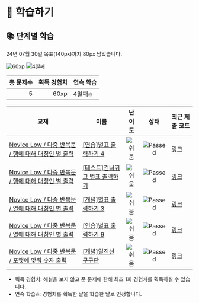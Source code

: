 # 📖 학습하기

## 📚 단계별 학습
24년 07월 30일 목표(140px)까지 80px 남았습니다.

![60xp](https://img.shields.io/badge/EXP-60xp-%235cb85c.svg?for-the-badge)
![4일째](https://img.shields.io/badge/연속학습-4일째-%23E34F26.svg?for-the-badge)

|총 문제수|획득 경험치|연속 학습|
|---:|---:|---|
5|60xp|4일째🔥|

|교재|이름|난이도|상태|최근 제출 코드|
|---|---|:---:|:---:|---|
|[Novice Low / 다중 반복문 / 행에 대해 대칭인 별 출력](https://www.codetree.ai/missions?missionId=4)|[[연습]별표 출력하기 4](https://www.codetree.ai/missions/4/problems/print-star-4)|![쉬움][easy]|![Passed][passed]|[링크](https://github.com/tkdgur7234/codetree-TILs/blob/main/240730/%EB%B3%84%ED%91%9C%20%EC%B6%9C%EB%A0%A5%ED%95%98%EA%B8%B0%204/print-star-4.py)|
|[Novice Low / 다중 반복문 / 행에 대해 대칭인 별 출력](https://www.codetree.ai/missions?missionId=4)|[[테스트]건너뛰고 별표 출력하기](https://www.codetree.ai/missions/4/problems/skip-and-print-a-star)|![쉬움][easy]|![Passed][passed]|[링크](https://github.com/tkdgur7234/codetree-TILs/blob/main/240730/%EA%B1%B4%EB%84%88%EB%9B%B0%EA%B3%A0%20%EB%B3%84%ED%91%9C%20%EC%B6%9C%EB%A0%A5%ED%95%98%EA%B8%B0/skip-and-print-a-star.py)|
|[Novice Low / 다중 반복문 / 열에 대해 대칭인 별 출력](https://www.codetree.ai/missions?missionId=4)|[[개념]별표 출력하기 3](https://www.codetree.ai/missions/4/problems/print-star-3)|![쉬움][easy]|![Passed][passed]|[링크](https://github.com/tkdgur7234/codetree-TILs/blob/main/240730/%EB%B3%84%ED%91%9C%20%EC%B6%9C%EB%A0%A5%ED%95%98%EA%B8%B0%203/print-star-3.py)|
|[Novice Low / 다중 반복문 / 열에 대해 대칭인 별 출력](https://www.codetree.ai/missions?missionId=4)|[[연습]별표 출력하기 9](https://www.codetree.ai/missions/4/problems/print-star-9)|![쉬움][easy]|![Passed][passed]|[링크](https://github.com/tkdgur7234/codetree-TILs/blob/main/240730/%EB%B3%84%ED%91%9C%20%EC%B6%9C%EB%A0%A5%ED%95%98%EA%B8%B0%209/print-star-9.py)|
|[Novice Low / 다중 반복문 / 포맷에 맞춰 숫자 출력](https://www.codetree.ai/missions?missionId=4)|[[개념]일직선 구구단](https://www.codetree.ai/missions/4/problems/one-line-multiple)|![쉬움][easy]|![Passed][passed]|[링크](https://github.com/tkdgur7234/codetree-TILs/blob/main/240730/%EC%9D%BC%EC%A7%81%EC%84%A0%20%EA%B5%AC%EA%B5%AC%EB%8B%A8/one-line-multiple.py)|


* 획득 경험치: 해설을 보지 않고 푼 문제에 한해 최초 1회 경험치를 획득하실 수 있습니다.
* 연속 학습🔥: 경험치를 획득한 날을 학습한 날로 인정합니다.










[b5]: https://img.shields.io/badge/Bronze_5-%235D3E31.svg
[b4]: https://img.shields.io/badge/Bronze_4-%235D3E31.svg
[b3]: https://img.shields.io/badge/Bronze_3-%235D3E31.svg
[b2]: https://img.shields.io/badge/Bronze_2-%235D3E31.svg
[b1]: https://img.shields.io/badge/Bronze_1-%235D3E31.svg
[s5]: https://img.shields.io/badge/Silver_5-%23394960.svg
[s4]: https://img.shields.io/badge/Silver_4-%23394960.svg
[s3]: https://img.shields.io/badge/Silver_3-%23394960.svg
[s2]: https://img.shields.io/badge/Silver_2-%23394960.svg
[s1]: https://img.shields.io/badge/Silver_1-%23394960.svg
[g5]: https://img.shields.io/badge/Gold_5-%23FFC433.svg
[g4]: https://img.shields.io/badge/Gold_4-%23FFC433.svg
[g3]: https://img.shields.io/badge/Gold_3-%23FFC433.svg
[g2]: https://img.shields.io/badge/Gold_2-%23FFC433.svg
[g1]: https://img.shields.io/badge/Gold_1-%23FFC433.svg
[p5]: https://img.shields.io/badge/Platinum_5-%2376DDD8.svg
[p4]: https://img.shields.io/badge/Platinum_4-%2376DDD8.svg
[p3]: https://img.shields.io/badge/Platinum_3-%2376DDD8.svg
[p2]: https://img.shields.io/badge/Platinum_2-%2376DDD8.svg
[p1]: https://img.shields.io/badge/Platinum_1-%2376DDD8.svg
[passed]: https://img.shields.io/badge/Passed-%23009D27.svg
[failed]: https://img.shields.io/badge/Failed-%23D24D57.svg
[easy]: https://img.shields.io/badge/쉬움-%235cb85c.svg?for-the-badge
[medium]: https://img.shields.io/badge/보통-%23FFC433.svg?for-the-badge
[hard]: https://img.shields.io/badge/어려움-%23D24D57.svg?for-the-badge